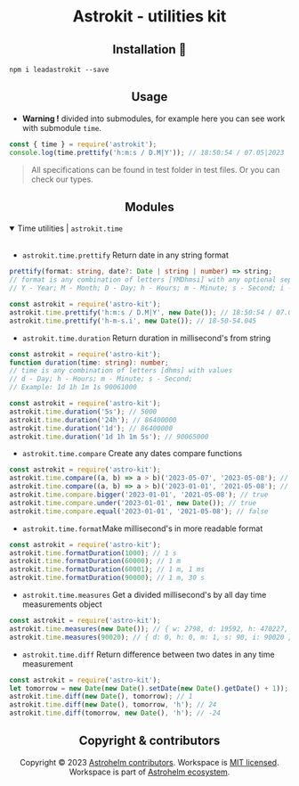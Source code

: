 <h1 align="center">Astrokit - utilities kit</h1>

<h2 align="center">Installation 🚀</h2>

```npm
npm i leadastrokit --save
```

<h2 align="center">Usage</h2>

- **Warning !** divided into submodules, for example here you can see work with submodule
  <code>time</code>.

```javascript
const { time } = require('astrokit');
console.log(time.prettify('h:m:s / D.M|Y')); // 18:50:54 / 07.05|2023
```

> All specifications can be found in test folder in test files. Or you can check our types.

<h2 align="center">Modules</h2>

<details open>

  <summary width="100%">Time utilities | <code>astrokit.time</code></summary><br/>

- <code>astrokit.time.prettify</code> Return date in any string format

```ts
prettify(format: string, date?: Date | string | number) => string;
// format is any combination of letters [YMDhmsi] with any optional separators
// Y - Year; M - Month; D - Day; h - Hours; m - Minute; s - Second; i - Millisecond
```

```javascript
const astrokit = require('astro-kit');
astrokit.time.prettify('h:m:s / D.M|Y', new Date()); // 18:50:54 / 07.05|2023
astrokit.time.prettify('h-m-s.i', new Date()); // 18-50-54.045
```

- <code>astrokit.time.duration</code> Return duration in millisecond's from string

```ts
const astrokit = require('astro-kit');
function duration(time: string): number;
// time is any combination of letters [dhms] with values
// d - Day; h - Hours; m - Minute; s - Second;
// Example: 1d 1h 1m 1s 90061000
```

```javascript
const astrokit = require('astro-kit');
astrokit.time.duration('5s'); // 5000
astrokit.time.duration('24h'); // 86400000
astrokit.time.duration('1d'); // 86400000
astrokit.time.duration('1d 1h 1m 5s'); // 90065000
```

- <code>astrokit.time.compare</code> Create any dates compare functions

```javascript
const astrokit = require('astro-kit');
astrokit.time.compare((a, b) => a > b)('2023-05-07', '2023-05-08'); // false
astrokit.time.compare((a, b) => a > b)('2023-01-01', '2021-05-08'); // true
astrokit.time.compare.bigger('2023-01-01', '2021-05-08'); // true
astrokit.time.compare.under('2023-01-01', new Date()); // true
astrokit.time.compare.equal('2023-01-01', '2021-05-08'); // false
```

- <code>astrokit.time.format</code>Make millisecond's in more readable format

```javascript
const astrokit = require('astro-kit');
astrokit.time.formatDuration(1000); // 1 s
astrokit.time.formatDuration(60000); // 1 m
astrokit.time.formatDuration(60001); // 1 m, 1 ms
astrokit.time.formatDuration(90000); // 1 m, 30 s
```

- <code>astrokit.time.measures</code> Get a divided millisecond's by all day time measurements
  object

```javascript
const astrokit = require('astro-kit');
astrokit.time.measures(new Date()); // { w: 2798, d: 19592, h: 470227, m: 28213672, s: 1692820378, i: 1692820378275 }
astrokit.time.measures(90020); // { d: 0, h: 0, m: 1, s: 90, i: 90020 }
```

- <code>astrokit.time.diff</code> Return difference between two dates in any time measurement

```javascript
const astrokit = require('astro-kit');
let tomorrow = new Date(new Date().setDate(new Date().getDate() + 1));
astrokit.time.diff(new Date(), tomorrow); // 1
astrokit.time.diff(new Date(), tomorrow, 'h'); // 24
astrokit.time.diff(tomorrow, new Date(), 'h'); // -24
```

</details>

<h2 align="center">Copyright & contributors</h2>

<p align="center">
Copyright © 2023 <a href="https://github.com/astrohelm/astrokit/graphs/contributors">Astrohelm contributors</a>.
Workspace is <a href="./LICENSE">MIT licensed</a>.<br/>
Workspace is part of <a href="https://github.com/astrohelm">Astrohelm ecosystem</a>.
</p>
